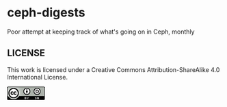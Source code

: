 # ceph-digests
Poor attempt at keeping track of what's going on in Ceph, monthly



## LICENSE

This work is licensed under a Creative Commons Attribution-ShareAlike
4.0 International License.

![Creative Commons Attribution-ShareAlike 4.0 International License](cc-by-sa-4.0.png)
